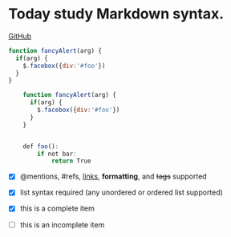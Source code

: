 # Today study Markdown syntax.

[GitHub](http://github.com)

```javascript
function fancyAlert(arg) {
  if(arg) {
    $.facebox({div:'#foo'})
  }
}

    function fancyAlert(arg) {
      if(arg) {
        $.facebox({div:'#foo'})
      }
    }


    def foo():
        if not bar:
            return True

```
- [x] @mentions, #refs, [links](), **formatting**, and <del>tags</del> supported
- [x] list syntax required (any unordered or ordered list supported)
- [x] this is a complete item
- [ ] this is an incomplete item



